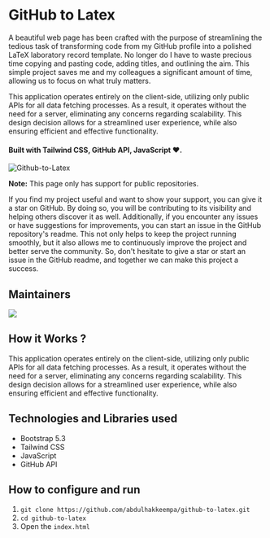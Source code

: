# GitHub to Latex

A beautiful web page has been crafted with the purpose of streamlining the tedious task of transforming code from my GitHub profile into a polished LaTeX laboratory record template. No longer do I have to waste precious time copying and pasting code, adding titles, and outlining the aim. This simple project saves me and my colleagues a significant amount of time, allowing us to focus on what truly matters.

This application operates entirely on the client-side, utilizing only public APIs for all data fetching processes. As a result, it operates without the need for a server, eliminating any concerns regarding scalability. This design decision allows for a streamlined user experience, while also ensuring efficient and effective functionality.

#### Built with Tailwind CSS, GitHub API, JavaScript ❤.

![Github-to-Latex](https://user-images.githubusercontent.com/92361680/216215594-eb3f918c-dbd9-4dd5-b136-62a6e9bc1d02.png)

__Note:__ This page only has support for public repositories.

If you find my project useful and want to show your support, you can give it a star on GitHub. By doing so, you will be contributing to its visibility and helping others discover it as well. Additionally, if you encounter any issues or have suggestions for improvements, you can start an issue in the GitHub repository's readme. This not only helps to keep the project running smoothly, but it also allows me to continuously improve the project and better serve the community. So, don't hesitate to give a star or start an issue in the GitHub readme, and together we can make this project a success.




## Maintainers
<a href="https://github.com/abdulhakkeempa/github-to-latex/graphs/contributors">
  <img src="https://contrib.rocks/image?repo=abdulhakkeempa/github-to-latex" />
</a>

## How it Works ?
This application operates entirely on the client-side, utilizing only public APIs for all data fetching processes. As a result, it operates without the need for a server, eliminating any concerns regarding scalability. This design decision allows for a streamlined user experience, while also ensuring efficient and effective functionality.


## Technologies and Libraries used
* Bootstrap 5.3
* Tailwind CSS
* JavaScript
* GitHub API

## How to configure and run
1. ```git clone https://github.com/abdulhakkeempa/github-to-latex.git```  
2. ```cd github-to-latex```  
3. Open the ```index.html```

